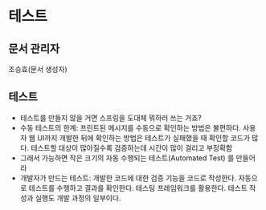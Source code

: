 # 테스트

## 문서 관리자

조승효(문서 생성자)

## 테스트

- 테스트를 만들지 않을 거면 스프링을 도대체 뭐하러 쓰는 거죠?
- 수동 테스트의 한계: 프린트된 메시지를 수동으로 확인하는 방법은 불편하다. 사용자 웹 UI까지 개발한 뒤에 확인하는 방법은 테스트가 실패했을 때 확인할 코드가 많다. 테스트할 대상이 많아질수록 검증하는데 시간이 많이 걸리고 부정확함
- 그래서 가능하면 작은 크기의 자동 수행되는 테스트(Automated Test) 를 만들어라
- 개발자가 만드는 테스트: 개발한 코드에 대한 검증 기능을 코드로 작성한다. 자동으로 테스트를 수행하고 결과를 확인한다. 테스팅 프레임워크를 활용한다. 테스트 작성과 실행도 개발 과정의 일부이다.

